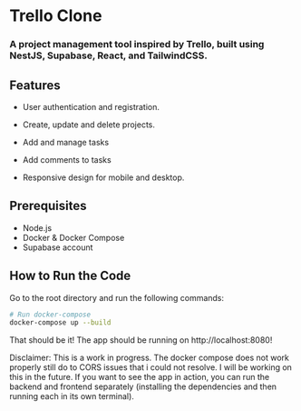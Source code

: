 # Trello Clone

### A project management tool inspired by Trello, built using NestJS, Supabase, React, and TailwindCSS.

## Features

- User authentication and registration.

- Create, update and delete projects.

- Add and manage tasks

- Add comments to tasks

- Responsive design for mobile and desktop.

## Prerequisites

- Node.js
- Docker & Docker Compose
- Supabase account

## How to Run the Code

Go to the root directory and run the following commands:

```bash
# Run docker-compose
docker-compose up --build
```

That should be it! The app should be running on http://localhost:8080!

Disclaimer: This is a work in progress. The docker compose does not work properly still do to CORS issues that i could not resolve. I will be working on this in the future. If you want to see the app in action, you can run the backend and frontend separately (installing the dependencies and then running each in its own terminal).
